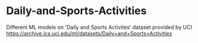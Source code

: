 # Daily-and-Sports-Activities
Different ML models on 'Daily and Sports Activites' dataset provided by UCI
https://archive.ics.uci.edu/ml/datasets/Daily+and+Sports+Activities
